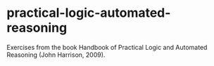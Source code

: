 # practical-logic-automated-reasoning
Exercises from the book Handbook of Practical Logic and Automated Reasoning (John Harrison, 2009).

